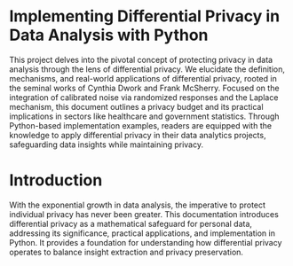 # Implementing Differential Privacy in Data Analysis with Python

This project delves into the pivotal concept of protecting privacy in data analysis through the lens of differential privacy. We elucidate the definition, mechanisms, and real-world applications of differential privacy, rooted in the seminal works of Cynthia Dwork and Frank McSherry. Focused on the integration of calibrated noise via randomized responses and the Laplace mechanism, this document outlines a privacy budget and its practical implications in sectors like healthcare and government statistics. Through Python-based implementation examples, readers are equipped with the knowledge to apply differential privacy in their data analytics projects, safeguarding data insights while maintaining privacy.

# Introduction
With the exponential growth in data analysis, the imperative to protect individual privacy has never been greater. This documentation introduces differential privacy as a mathematical safeguard for personal data, addressing its significance, practical applications, and implementation in Python. It provides a foundation for understanding how differential privacy operates to balance insight extraction and privacy preservation.
